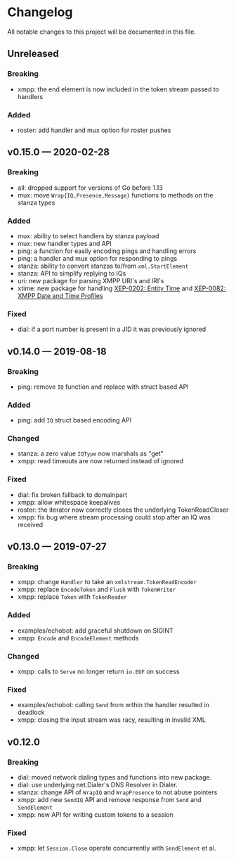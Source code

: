 # Changelog

All notable changes to this project will be documented in this file.

## Unreleased

### Breaking

- xmpp: the end element is now included in the token stream passed to handlers


### Added

- roster: add handler and mux option for roster pushes


## v0.15.0 — 2020-02-28

### Breaking

- all: dropped support for versions of Go before 1.13
- mux: move `Wrap{IQ,Presence,Message}` functions to methods on the stanza types


### Added

- mux: ability to select handlers by stanza payload
- mux: new handler types and API
- ping: a function for easily encoding pings and handling errors
- ping: a handler and mux option for responding to pings
- stanza: ability to convert stanzas to/from `xml.StartElement`
- stanza: API to simplify replying to IQs
- uri: new package for parsing XMPP URI's and IRI's
- xtime: new package for handling [XEP-0202: Entity Time] and [XEP-0082: XMPP Date and Time Profiles]

[XEP-0202: Entity Time]: https://xmpp.org/extensions/xep-0202.html
[XEP-0082: XMPP Date and Time Profiles]: https://xmpp.org/extensions/xep-0082.html


### Fixed

- dial: if a port number is present in a JID it was previously ignored


## v0.14.0 — 2019-08-18

### Breaking

- ping: remove `IQ` function and replace with struct based API


### Added

- ping: add `IQ` struct based encoding API


### Changed

- stanza: a zero value `IQType` now marshals as "get"
- xmpp: read timeouts are now returned instead of ignored


### Fixed

- dial: fix broken fallback to domainpart
- xmpp: allow whitespace keepalives
- roster: the iterator now correctly closes the underlying TokenReadCloser
- xmpp: fix bug where stream processing could stop after an IQ was received


## v0.13.0 — 2019-07-27

### Breaking

- xmpp: change `Handler` to take an `xmlstream.TokenReadEncoder`
- xmpp: replace `EncodeToken` and `Flush` with `TokenWriter`
- xmpp: replace `Token` with `TokenReader`


### Added

- examples/echobot: add graceful shutdown on SIGINT
- xmpp: `Encode` and `EncodeElement` methods


### Changed

- xmpp: calls to `Serve` no longer return `io.EOF` on success


### Fixed

- examples/echobot: calling `Send` from within the handler resulted in deadlock
- xmpp: closing the input stream was racy, resulting in invalid XML


## v0.12.0

### Breaking

- dial: moved network dialing types and functions into new package.
- dial: use underlying net.Dialer's DNS Resolver in Dialer.
- stanza: change API of `WrapIQ` and `WrapPresence` to not abuse pointers
- xmpp: add new `SendIQ` API and remove response from `Send` and `SendElement`
- xmpp: new API for writing custom tokens to a session

### Fixed

- xmpp: let `Session.Close` operate concurrently with `SendElement` et al.
